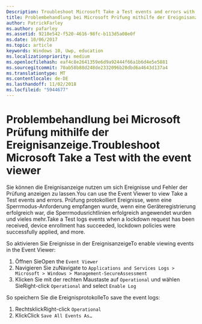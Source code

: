 ```yaml
---
Description: Troubleshoot Microsoft Take a Test events and errors with the event viewer.
title: Problembehandlung bei Microsoft Prüfung mithilfe der Ereignisanzeige.
author: PatrickFarley
ms.author: pafarley
ms.assetid: 9218e542-f520-4616-98fc-b113d5a08e0f
ms.date: 10/06/2017
ms.topic: article
keywords: Windows 10, Uwp, education
ms.localizationpriority: medium
ms.openlocfilehash: eaf4c8e2641359e6d9a92444f66a1b6d4e5e5881
ms.sourcegitcommit: 70ab58b88d248de2332096b20dbd6a4643d137a4
ms.translationtype: MT
ms.contentlocale: de-DE
ms.lasthandoff: 11/02/2018
ms.locfileid: "5944677"
---
```

# <a name="troubleshoot-microsoft-take-a-test-with-the-event-viewer"></a><span data-ttu-id="70e59-103">Problembehandlung bei Microsoft Prüfung mithilfe der Ereignisanzeige.</span><span class="sxs-lookup"><span data-stu-id="70e59-103">Troubleshoot Microsoft Take a Test with the event viewer</span></span>

<span data-ttu-id="70e59-104">Sie können die Ereignisanzeige nutzen um sich Ereignisse und Fehler der Prüfung anzeigen zu lassen.</span><span class="sxs-lookup"><span data-stu-id="70e59-104">You can use the Event Viewer to view Take a Test events and errors.</span></span> <span data-ttu-id="70e59-105">Prüfung protokolliert Ereignisse, wenn eine Sperrmodus-Anforderung empfangen wurde, wenn eine Geräteregistrierung erfolgreich war, die Sperrmodusrichtlinien erfolgreich angewendet wurden und vieles mehr.</span><span class="sxs-lookup"><span data-stu-id="70e59-105">Take a Test logs events when a lockdown request has been received, device enrollment has succeeded, lockdown policies were successfully applied, and more.</span></span>

<span data-ttu-id="70e59-106">So aktivieren Sie Ereignisse in der Ereignisanzeige</span><span class="sxs-lookup"><span data-stu-id="70e59-106">To enable viewing events in the Event Viewer:</span></span>
1. <span data-ttu-id="70e59-107">Öffnen Sie</span><span class="sxs-lookup"><span data-stu-id="70e59-107">Open the</span></span> `Event Viewer`
2. <span data-ttu-id="70e59-108">Navigieren Sie zu</span><span class="sxs-lookup"><span data-stu-id="70e59-108">Navigate to</span></span> `Applications and Services Logs > Microsoft > Windows > Management-SecureAssessment`
3. <span data-ttu-id="70e59-109">Klicken Sie mit der rechten Maustaste auf `Operational` und wählen Sie</span><span class="sxs-lookup"><span data-stu-id="70e59-109">Right-click `Operational` and select</span></span> `Enable Log`

<span data-ttu-id="70e59-110">So speichern Sie die Ereignisprotokolle</span><span class="sxs-lookup"><span data-stu-id="70e59-110">To save the event logs:</span></span>
1. <span data-ttu-id="70e59-111">Rechtsklick</span><span class="sxs-lookup"><span data-stu-id="70e59-111">Right-click</span></span> `Operational`
2. <span data-ttu-id="70e59-112">Klick</span><span class="sxs-lookup"><span data-stu-id="70e59-112">Click</span></span> `Save All Events As…`
